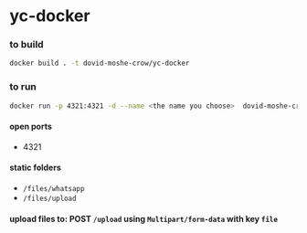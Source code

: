 # yc-docker

### to build

```sh
docker build . -t dovid-moshe-crow/yc-docker
```

### to run

```sh
docker run -p 4321:4321 -d --name <the name you choose>  dovid-moshe-crow/yc-docker
```

#### open ports
- 4321

#### static folders
- `/files/whatsapp`
- `/files/upload`

#### upload files to: POST `/upload` using `Multipart/form-data` with key `file`